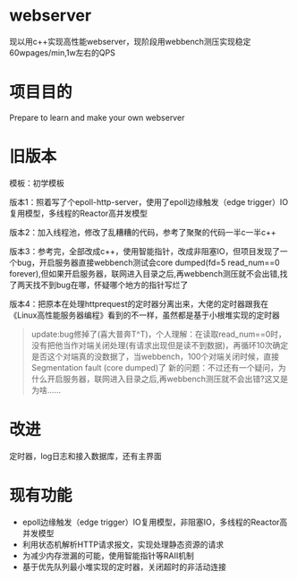 # webserver

现以用c++实现高性能webserver，现阶段用webbench测压实现稳定60wpages/min,1w左右的QPS

# 项目目的

Prepare to learn and make your own webserver

# 旧版本

模板：初学模板

版本1：照着写了个epoll-http-server，使用了epoll边缘触发（edge trigger）IO复用模型，多线程的Reactor高并发模型

版本2：加入线程池，修改了乱糟糟的代码，参考了聚聚的代码一半c一半c++

版本3：参考完，全部改成c++，使用智能指针，改成非阻塞IO，但项目发现了一个bug，开启服务器直接webbench测试会core dumped(fd=5 read_num==0 forever),但如果开启服务器，联网进入目录之后,再webbench测压就不会出错,找了两天找不到bug在哪，怀疑哪个地方的指针写烂了

版本4：把原本在处理httprequest的定时器分离出来，大佬的定时器跟我在《Linux高性能服务器编程》看到的不一样，虽然都是基于小根堆实现的定时器
> update:bug修掉了(喜大普奔T^T)，个人理解：在读取read_num==0时，没有把他当作对端关闭处理(有请求出现但是读不到数据)，再循环10次确定是否这个对端真的没数据了，当webbench，100个对端关闭时候，直接Segmentation fault (core dumped)了
>新的问题：不过还有一个疑问，为什么开启服务器，联网进入目录之后,再webbench测压就不会出错?这又是为啥……



# 改进
定时器，log日志和接入数据库，还有主界面

# 现有功能

* epoll边缘触发（edge trigger）IO复用模型，非阻塞IO，多线程的Reactor高并发模型
* 利用状态机解析HTTP请求报文，实现处理静态资源的请求
* 为减少内存泄漏的可能，使用智能指针等RAII机制
* 基于优先队列最小堆实现的定时器，关闭超时的非活动连接

